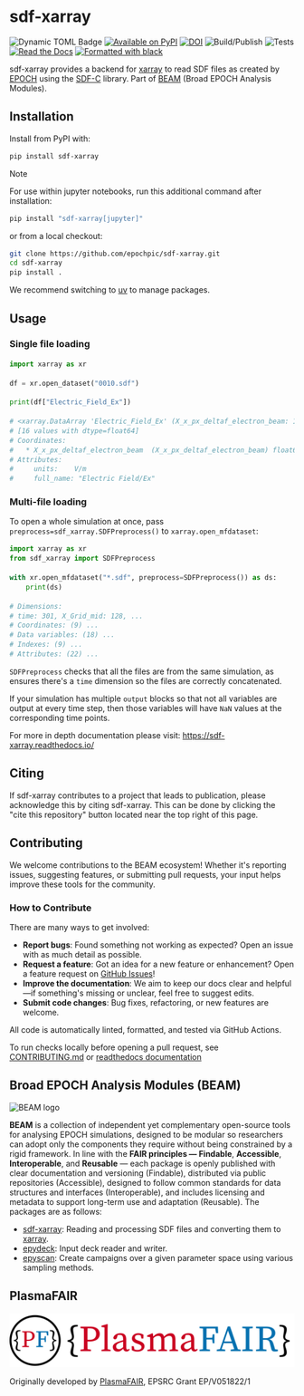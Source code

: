 # sdf-xarray

![Dynamic TOML Badge](https://img.shields.io/badge/dynamic/toml?url=https%3A%2F%2Fraw.githubusercontent.com%2Fepochpic%2Fsdf-xarray%2Frefs%2Fheads%2Fmain%2Fpyproject.toml&query=%24.project.requires-python&label=python&logo=python)
[![Available on PyPI](https://img.shields.io/pypi/v/sdf-xarray?color=blue&logo=pypi)](https://pypi.org/project/sdf-xarray/)
[![DOI](https://zenodo.org/badge/DOI/10.5281/zenodo.15351323.svg)](https://doi.org/10.5281/zenodo.15351323)
![Build/Publish](https://github.com/epochpic/sdf-xarray/actions/workflows/build_publish.yml/badge.svg)
![Tests](https://github.com/epochpic/sdf-xarray/actions/workflows/tests.yml/badge.svg)
[![Read the Docs](https://img.shields.io/readthedocs/sdf-xarray?logo=readthedocs&link=https%3A%2F%2Fsdf-xarray.readthedocs.io%2F)](https://sdf-xarray.readthedocs.io)
[![Formatted with black](https://img.shields.io/badge/code%20style-black-000000.svg)](https://github.com/python/black)


sdf-xarray provides a backend for [xarray](https://xarray.dev) to read SDF files as created by
[EPOCH](https://epochpic.github.io) using the [SDF-C](https://github.com/epochpic/SDF_C) library.
Part of [BEAM](#broad-epoch-analysis-modules-beam) (Broad EPOCH Analysis Modules).

## Installation

Install from PyPI with:

```bash
pip install sdf-xarray
```

> [!NOTE]
> For use within jupyter notebooks, run this additional command after installation:
>
> ```bash
> pip install "sdf-xarray[jupyter]"
> ```

or from a local checkout:

```bash
git clone https://github.com/epochpic/sdf-xarray.git
cd sdf-xarray
pip install .
```

We recommend switching to [uv](https://docs.astral.sh/uv/) to manage packages.

## Usage

### Single file loading

```python
import xarray as xr

df = xr.open_dataset("0010.sdf")

print(df["Electric_Field_Ex"])

# <xarray.DataArray 'Electric_Field_Ex' (X_x_px_deltaf_electron_beam: 16)> Size: 128B
# [16 values with dtype=float64]
# Coordinates:
#   * X_x_px_deltaf_electron_beam  (X_x_px_deltaf_electron_beam) float64 128B 1...
# Attributes:
#     units:    V/m
#     full_name: "Electric Field/Ex"
```

### Multi-file loading

To open a whole simulation at once, pass `preprocess=sdf_xarray.SDFPreprocess()`
to `xarray.open_mfdataset`:

```python
import xarray as xr
from sdf_xarray import SDFPreprocess

with xr.open_mfdataset("*.sdf", preprocess=SDFPreprocess()) as ds:
    print(ds)

# Dimensions:
# time: 301, X_Grid_mid: 128, ...
# Coordinates: (9) ...
# Data variables: (18) ...
# Indexes: (9) ...
# Attributes: (22) ...
```

`SDFPreprocess` checks that all the files are from the same simulation, as
ensures there's a `time` dimension so the files are correctly concatenated.

If your simulation has multiple `output` blocks so that not all variables are
output at every time step, then those variables will have `NaN` values at the
corresponding time points.

For more in depth documentation please visit: <https://sdf-xarray.readthedocs.io/>

## Citing

If sdf-xarray contributes to a project that leads to publication, please acknowledge this by citing sdf-xarray. This can be done by clicking the "cite this repository" button located near the top right of this page.

## Contributing

We welcome contributions to the BEAM ecosystem! Whether it's reporting issues, suggesting features, or submitting pull requests, your input helps improve these tools for the community.

### How to Contribute

There are many ways to get involved:
- **Report bugs**: Found something not working as expected? Open an issue with as much detail as possible.
- **Request a feature**: Got an idea for a new feature or enhancement? Open a feature request on [GitHub Issues](https://github.com/epochpic/sdf-xarray/issues)!
- **Improve the documentation**: We aim to keep our docs clear and helpful—if something's missing or unclear, feel free to suggest edits.
- **Submit code changes**: Bug fixes, refactoring, or new features are welcome.


All code is automatically linted, formatted, and tested via GitHub Actions.

To run checks locally before opening a pull request, see [CONTRIBUTING.md](CONTRIBUTING.md) or [readthedocs documentation](https://sdf-xarray.readthedocs.io/en/latest/contributing.html)

## Broad EPOCH Analysis Modules (BEAM)

![BEAM logo](./BEAM.png)

**BEAM** is a collection of independent yet complementary open-source tools for analysing EPOCH simulations, designed to be modular so researchers can adopt only the components they require without being constrained by a rigid framework. In line with the **FAIR principles — Findable**, **Accessible**, **Interoperable**, and **Reusable** — each package is openly published with clear documentation and versioning (Findable), distributed via public repositories (Accessible), designed to follow common standards for data structures and interfaces (Interoperable), and includes licensing and metadata to support long-term use and adaptation (Reusable). The packages are as follows:

- [sdf-xarray](https://github.com/epochpic/sdf-xarray): Reading and processing SDF files and converting them to [xarray](https://docs.xarray.dev/en/stable/).
- [epydeck](https://github.com/epochpic/epydeck): Input deck reader and writer.
- [epyscan](https://github.com/epochpic/epyscan): Create campaigns over a given parameter space using various sampling methods.

## PlasmaFAIR

![PlasmaFAIR logo](PlasmaFAIR.svg)

Originally developed by [PlasmaFAIR](https://plasmafair.github.io), EPSRC Grant EP/V051822/1